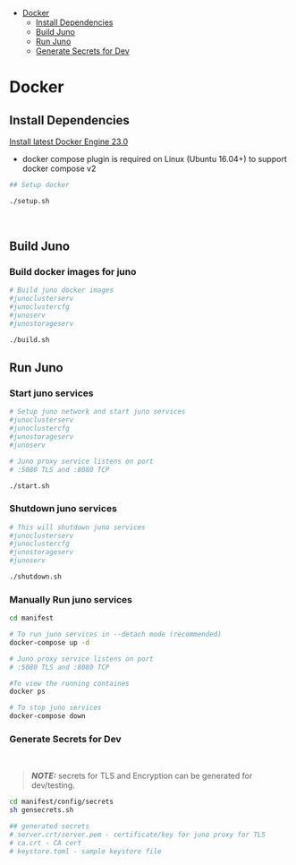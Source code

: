 * [Docker](#docker)    
    * [Install Dependencies](#install-dependencies)
    * [Build Juno](#build-juno)
    * [Run Juno](#run-juno)
    * [Generate Secrets for Dev](#generate-secrets-for-dev)

# Docker
> 

<!-- toc -->
## Install Dependencies

[Install latest Docker Engine 23.0](https://docs.docker.com/engine/install/ubuntu/)
- docker compose plugin is required on Linux (Ubuntu 16.04+) to support docker compose v2

```bash
## Setup docker 

./setup.sh

```
<br>



## Build Juno
### Build docker images for juno
```bash
# Build juno docker images
#junoclusterserv
#junoclustercfg
#junoserv
#junostorageserv

./build.sh 

```
## Run Juno 
### Start juno services
```bash
# Setup juno network and start juno services
#junoclusterserv
#junoclustercfg
#junostorageserv
#junoserv

# Juno proxy service listens on port 
# :5080 TLS and :8080 TCP

./start.sh 

```

### Shutdown juno services
```bash
# This will shutdown juno services
#junoclusterserv
#junoclustercfg
#junostorageserv
#junoserv

./shutdown.sh 

```

### Manually Run juno services
```bash
cd manifest

# To run juno services in --detach mode (recommended)
docker-compose up -d

# Juno proxy service listens on port 
# :5080 TLS and :8080 TCP

#To view the running containes 
docker ps

# To stop juno services
docker-compose down
```

### Generate Secrets for Dev
<br>

> **_NOTE:_**  secrets for TLS and Encryption can be generated for dev/testing.
```bash 
cd manifest/config/secrets 
sh gensecrets.sh

## generated secrets
# server.crt/server.pem - certificate/key for juno proxy for TLS 
# ca.crt - CA cert
# keystore.toml - sample keystore file
```

